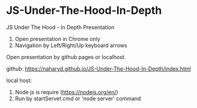 # JS-Under-The-Hood-In-Depth
JS Under The Hood - In Depth Presentation

1) Open presentation in Chrome only
2) Navigation by Left/Right/Up keyboard arrows

Open presentation by github pages or localhost.

github:
https://naharyd.github.io/JS-Under-The-Hood-In-Depth/index.html

local host:
1) Node js is require (https://nodejs.org/en/)
2) Run by startServet.cmd or 'node server' command

